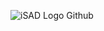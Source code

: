 ![iSAD Logo Github](https://github.com/sirx2713/Flag-of-Estonia/assets/122817303/e0aa07ea-45dd-4baa-b7ea-6027049aeb4b)
